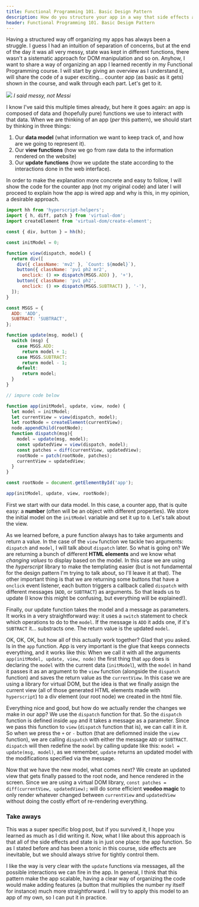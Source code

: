 ```yaml
---
title: Functional Programming 101. Basic Design Pattern
description: How do you structure your app in a way that side effects are tightly controlled?
header: Functional Programming 101. Basic Desigm Pattern
---
```


Having a structured way off organizing my apps has always been a struggle. I guess I had an intuition of separation of concerns, but at the end of the day it was all very messy, state was kept in different functions, there wasn't a sistematic approach for DOM manipulation and so on. Anyhow, I want to share a way of organizing an app I learned recently in my Functional Programming course.  I will start by giving an overview as I understand it, will share the code of a super exciting... counter app (as basic as it gets) shown in the course, and walk through each part. Let's get to it.


![](https://image.stern.de/8693024/16x9-940-529/e4b754418b93c911dd9465cdc138bc66/yQ/lionel-messi-lobeshymnen-champions-barca-liverpool.jpg)
*I said messy, not Messi*


I know I've said this multiple times already, but here it goes again: an app is composed of data and (hopefully pure) functions we use to interact with that data. When we are thinking of an app (*per* this pattern), we should start by thinking in three things: 

1. Our **data model** (what information we want to keep track of, and how are we going to represent it).
2. Our **view functions** (how we go from raw data to the information rendered on the website)
3. Our **update functions** (how we update the state according to the interactions done in the web interface).

In order to make the  explanation more concrete and easy to follow, I will show the code for the counter app (not my original code) and later I will proceed to explain how the app is wired app and why is this, in my opinion, a desirable approach.

```javascript
import hh from 'hyperscript-helpers';
import { h, diff, patch } from 'virtual-dom';
import createElement from 'virtual-dom/create-element';

const { div, button } = hh(h);

const initModel = 0;

function view(dispatch, model) {
  return div([
    div({ className: 'mv2' }, `Count: ${model}`),
    button({ className: 'pv1 ph2 mr2', 
      onclick: () => dispatch(MSGS.ADD) }, '+'),
    button({ className: 'pv1 ph2',
      onclick: () => dispatch(MSGS.SUBTRACT) }, '-'),
  ]);
}

const MSGS = {
  ADD: 'ADD',
  SUBTRACT: 'SUBTRACT',
};

function update(msg, model) {
  switch (msg) {
    case MSGS.ADD:
      return model + 1;
    case MSGS.SUBTRACT: 
      return model - 1;
    default:
      return model;
  }
}

// impure code below

function app(initModel, update, view, node) {
  let model = initModel;
  let currentView = view(dispatch, model);
  let rootNode = createElement(currentView);
  node.appendChild(rootNode);
  function dispatch(msg){
    model = update(msg, model);
    const updatedView = view(dispatch, model);
    const patches = diff(currentView, updatedView);
    rootNode = patch(rootNode, patches);
    currentView = updatedView;
  }
} 

const rootNode = document.getElementById('app');

app(initModel, update, view, rootNode);
```

First we start with our data model. In this case, a counter app, that is quite easy: a **number** (often will be an object with different properties). We store the initial model on the `initModel` variable and set it up to `0`. Let's talk about the view.


As we learned before, a pure function always has to take arguments and return a value. In the case of the `view` function we tackle two arguments: `dispatch` and `model`, I will talk about `dispatch` later. So what is going on? We are returning a bunch of different **HTML elements** and we know what *changing values* to display based on the model. In this case we are using the *hyperscript* library to make the templating easier (but is not fundamental for the design pattern I'm trying to talk about, so I'll leave it at that). The other important thing is that we are returning some buttons that have a `onclick` event listener, each button triggers a callback called `dispatch` with different messages (`ADD`, or `SUBTRACT`) as arguments. So that leads us to update (I know this might be confusing, but everything will be explained!).


Finally, our update function takes the model and a message as parameters. It works in a very straightforward way: it uses a `switch` statement to check which operations to do to the `model`. If the message is `ADD` it adds one, if it's `SUBTRACT` it... substracts one. The return value is the updated `model`.


OK, OK, OK, but how all of this actually work together? Glad that you asked. Is in the `app` function. App is very important is the glue that keeps connects everything, and it works like this: When we call it with all the arguments `app(initModel, update, view, node)` the first thing that `app` does is declaring the `model` with the current data (`initModel`), with the `model` in hand it passes it as an argument to the `view` function (alongside the `dispatch` function) and saves the return value as the `currentView`. In this case we are using a library for virtual DOM, but the idea is that we finally assign the current view (all of those generated HTML elements made with `hyperscript`) to a div element (our root node) we created in the html file.


Everything nice and good, but how do we actually render the changes we make in our app? We use the `dispatch` function for that. So the `dispatch` function is defined inside `app` and it takes a message as a parameter. Since we pass this function to `view` (`dispatch` function that is), we can call it in it. So when we press the `+` or `-` button (that are defiomned inside the `view` function), we are calling `dispatch` with either the message `ADD` or `SUBTRACT`. `dispatch` will then redefine the `model` by calling update like this: `model = update(msg, model)`, as we remember, `update` returns an updated model with the modifications specified via the message.


Now that we have the new model, what comes next? We create an updated view that gets finally passed to the root node, and hence rendered in the screen. Since we are using a virtual DOM library, `const patches = diff(currentView, updatedView);` will do some efficient **voodoo magic** to only render whatever changed between `currentView` and `updatedView` without doing the costly effort of re-rendering everything.


### Take aways


This was a super specific blog post, but if you survived it, I hope you learned as much as I did writing it. Now, what I like about this approach is that all of the side effects and state is in just one place: the app function. So as I stated before and has been a tonic in this course, side effects are inevitable, but we should always strive for tightly control them. 


I like the way is very clear with the `update` functions via messages, all the possible interactions we can fire in the app. In general, I think that this pattern make the app scalable, having a clear way of organizing the code would make adding features (a button that multiplies the number ny itself for instance) much more straightforward. I will try to apply this model to an app of my own, so I can put it in practice.